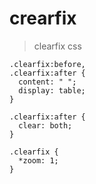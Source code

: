 # crearfix
> clearfix css

```
.clearfix:before,
.clearfix:after {
  content: " ";
  display: table;
}
  
.clearfix:after {
  clear: both;
}
  
.clearfix {
  *zoom: 1;
}
```
